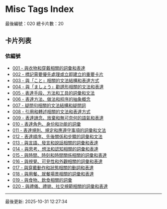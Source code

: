 # Misc Tags Index

最後編號：020
總卡片數：20

## 卡片列表

### 依編號
- [001 - 與衣物和穿戴相關的詞彙和表達](001_clothing.md) 
- [002 - 標記需要優先處理或立即建立的重要卡片](002_critical.md) 
- [003 - 與「こと」相關的文法結構和表達方式](003_koto.md) 
- [004 - 與「ましょう」勸誘形相關的文法和表達](004_mashou.md) 
- [005 - 表達手段、方法和工具的詞彙和文法](005_means.md) 
- [006 - 表達方法、做法和程序的抽象概念](006_method.md) 
- [007 - 疑問句相關的文法結構和疑問詞](007_question_form.md) 
- [008 - 引用和轉述相關的文法和表達方式](008_quotation.md) 
- [009 - 表達諦念、放棄和無可奈何的語氣和表達](009_resignation.md) 
- [010 - 表達角色、身份和功能的詞彙](010_role.md) 
- [011 - 表達規則、規定和應遵守事項的詞彙和文法](011_rules.md) 
- [012 - 表達順序、先後關係和步驟的詞彙和文法](012_sequence.md) 
- [013 - 與言語、發言和說話相關的詞彙和表達](013_speech.md) 
- [014 - 與思考、想法和認知相關的詞彙和表達](014_thinking.md) 
- [015 - 與時間、時刻和時間關係相關的詞彙和表達](015_time.md) 
- [016 - 與視覺、可見性和外觀相關的詞彙和表達](016_visibility.md) 
- [017 - 與穿戴動作和狀態相關的動詞和表達](017_wearing.md) 
- [018 - 與用餐、就餐場景相關的詞彙和表達](018_dining.md) 
- [019 - 與食物、飲食相關的詞彙](019_food.md) 
- [020 - 與禮儀、禮貌、社交規範相關的詞彙和表達](020_etiquette.md) 

---
最後更新: 2025-10-31 12:27:34
